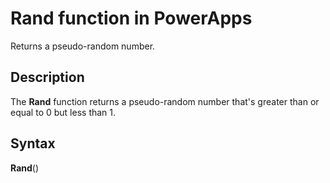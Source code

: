 <properties
	pageTitle="Rand function | Microsoft PowerApps"
	description="Reference information, including syntax, for the Rand function in PowerApps"
	services=""
	suite="powerapps"
	documentationCenter="na"
	authors="gregli-msft"
	manager="anneta"
	editor=""
	tags=""/>

<tags
   ms.service="powerapps"
   ms.devlang="na"
   ms.topic="article"
   ms.tgt_pltfrm="na"
   ms.workload="na"
   ms.date="11/07/2015"
   ms.author="gregli"/>

# Rand function in PowerApps #

Returns a pseudo-random number.

## Description ##

The **Rand** function returns a pseudo-random number that's greater than or equal to 0 but less than 1.

## Syntax ##

**Rand**()
